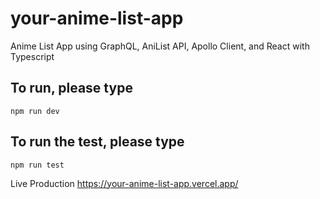 # your-anime-list-app
Anime List App using GraphQL, AniList API, Apollo Client, and React with Typescript

## To run, please type
```npm run dev```

## To run the test, please type
```npm run test```

Live Production
https://your-anime-list-app.vercel.app/
